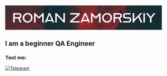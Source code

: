 [![Header](https://github.com/stopitjoe/stopitjoe/blob/main/assets/My%20project-1.png)](https://github.com/stopitjoe)

## I am a beginner QA Engineer

### Text me:
[![Telegram](https://img.shields.io/badge/-@rzamorskiy-752A2D?style=for-the-badge&logo=telegram)](https://t.me/rzamorskiy)